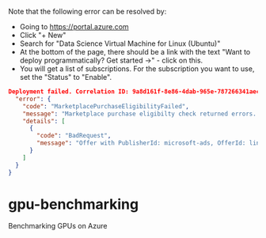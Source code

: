 Note that the following error can be resolved by:
* Going to https://portal.azure.com
* Click "+ New"
* Search for "Data Science Virtual Machine for Linux (Ubuntu)" 
* At the bottom of the page, there should be a link with the text "Want to deploy programmatically? Get started ->" - click on this.
* You will get a list of subscriptions.  For the subscription you want to use, set the "Status" to "Enable".

```json
Deployment failed. Correlation ID: 9a8d161f-8e86-4dab-965e-787266341aec. {
  "error": {
    "code": "MarketplacePurchaseEligibilityFailed",
    "message": "Marketplace purchase eligibilty check returned errors. See inner errors for details. ",
    "details": [
      {
        "code": "BadRequest",
        "message": "Offer with PublisherId: microsoft-ads, OfferId: linux-data-science-vm-ubuntu cannot be purchased due to validation errors. See details for more information.[{\"Legal terms have not been accepted for this item on this subscription. To accept legal terms using PowerShell, please use Get-AzureRmMarketplaceTerms and Set-AzureRmMarketplaceTerms API(https://go.microsoft.com/fwlink/?linkid=862451) or deploy via the Azure portal to accept the terms\":\"StoreApi\"}]"
      }
    ]
  }
}
```



# gpu-benchmarking
Benchmarking GPUs on Azure
